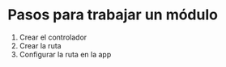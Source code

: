 # Pasos para trabajar un módulo  
  
1. Crear el controlador
2. Crear la ruta
3. Configurar la ruta en la app
